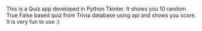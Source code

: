 This is a Quiz app developed in Python Tkinter.
It shows you 10 random True False based quiz from Trivia database using api and shows you score.
It is very fun to use :)

